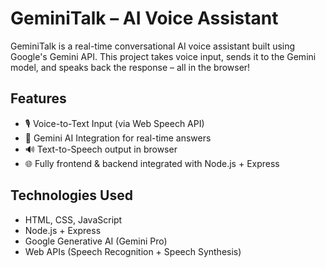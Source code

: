 # GeminiTalk – AI Voice Assistant 

GeminiTalk is a real-time conversational AI voice assistant built using Google's Gemini API. This project takes voice input, sends it to the Gemini model, and speaks back the response – all in the browser!

##  Features

- 🎙️ Voice-to-Text Input (via Web Speech API)
- 🤖 Gemini AI Integration for real-time answers
- 🔊 Text-to-Speech output in browser
- 🌐 Fully frontend & backend integrated with Node.js + Express

##  Technologies Used

- HTML, CSS, JavaScript
- Node.js + Express
- Google Generative AI (Gemini Pro)
- Web APIs (Speech Recognition + Speech Synthesis)





